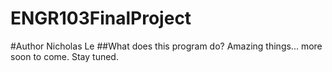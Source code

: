 # ENGR103FinalProject
#Author
Nicholas Le
##What does this program do?
Amazing things... more soon to come. Stay tuned.

